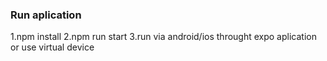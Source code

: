 ### Run aplication
1.npm install
2.npm run start
3.run via android/ios throught expo aplication or use virtual device
